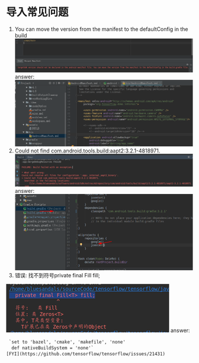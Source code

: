 # 导入常见问题
1. You can move the version from the manifest to the defaultConfig in the build
![question1](pic/ans1.png)
answer:
![answer1](pic/ans11.png)
2. Could not find com.android.tools.build:aapt2:3.2.1-4818971.
![question2](pic/ans2.png)
answer:
![answer2](pic/ans22.png)
3. 错误: 找不到符号private final Fill<T> fill;

![question3](pic/ans3.png)
answer:

     `set to 'bazel', 'cmake', 'makefile', 'none'
      def nativeBuildSystem = 'none'`
    [FYI](https://github.com/tensorflow/tensorflow/issues/21431)
